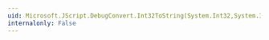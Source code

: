 ```yaml
---
uid: Microsoft.JScript.DebugConvert.Int32ToString(System.Int32,System.Int32)
internalonly: False
---
```

